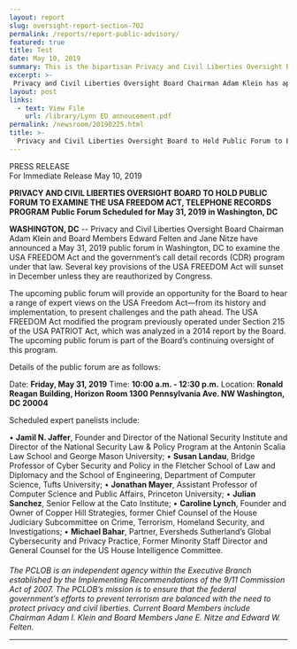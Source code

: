 ```yaml
---
layout: report
slug: oversight-report-section-702
permalink: /reports/report-public-advisory/
featured: true
title: Test
date: May 10, 2019
summary: This is the bipartisan Privacy and Civil Liberties Oversight Board
excerpt: >-
 Privacy and Civil Liberties Oversight Board Chairman Adam Klein has appointed Lynn Parker Dupree to serve as the Board’s new Executive Director.  For nearly five years, Ms. Dupree has served as the Board’s Deputy General Counsel.  She has been involved across the Board’s oversight and advice portfolio, including its report on Section 702 of the Foreign Intelligence Surveillance Act.
layout: post
links:
  - text: View File
    url: /library/Lynn ED annoucement.pdf
permalink: /newsroom/20190225.html
title: >-
  Privacy and Civil Liberties Oversight Board to Hold Public Forum to Examine the USA Freedom Act, Telephone Records Program 
---
```

PRESS RELEASE  
For Immediate Release
May 10, 2019

**PRIVACY AND CIVIL LIBERTIES OVERSIGHT BOARD TO HOLD PUBLIC FORUM TO EXAMINE THE USA FREEDOM ACT, TELEPHONE RECORDS PROGRAM**
****Public Forum Scheduled for May 31, 2019 in Washington, DC****
 
**WASHINGTON, DC** --  Privacy and Civil Liberties Oversight Board Chairman Adam Klein and Board Members Edward Felten and Jane Nitze have announced a May 31, 2019 public forum in Washington, DC to examine the USA FREEDOM Act and the government’s call detail records (CDR) program under that law.   Several key provisions of the USA FREEDOM Act will sunset in December unless they are reauthorized by Congress.  

The upcoming public forum will provide an opportunity for the Board to hear a range of expert views on the USA Freedom Act—from its history and implementation, to present challenges and the path ahead.  The USA FREEDOM Act modified the program previously operated under Section 215 of the USA PATRIOT Act, which was analyzed in a 2014 report by the Board.  The upcoming public forum is part of the Board’s continuing oversight of this program.

Details of the public forum are as follows:

Date:		**Friday, May 31, 2019**
Time:		**10:00 a.m. - 12:30 p.m.**
Location:	**Ronald Reagan Building, Horizon Room
	         1300 Pennsylvania Ave. NW
          Washington, DC 20004**


Scheduled expert panelists include:

•	**Jamil N. Jaffer**, Founder and Director of the National Security Institute and Director of the National Security Law & Policy Program at the Antonin Scalia Law School and George Mason University;
•	**Susan Landau**, Bridge Professor of Cyber Security and Policy in the Fletcher School of Law and Diplomacy and the School of Engineering, Department of Computer Science, Tufts University;
•	**Jonathan Mayer**, Assistant Professor of Computer Science and Public Affairs, Princeton University;
•	**Julian Sanchez**, Senior Fellow at the Cato Institute;
•	**Caroline Lynch**, Founder and Owner of Copper Hill Strategies, former Chief Counsel of the House Judiciary Subcommittee on Crime, Terrorism, Homeland Security, and Investigations;
•	**Michael Bahar**, Partner, Eversheds Sutherland’s Global Cybersecurity and Privacy Practice, Former Minority Staff Director and General Counsel for the US House Intelligence Committee.


####


*The PCLOB is an independent agency within the Executive Branch established by the Implementing Recommendations of the 9/11 Commission Act of 2007.  The PCLOB’s mission is to ensure that the federal government’s efforts to prevent terrorism are balanced with the need to protect privacy and civil liberties.  Current Board Members include Chairman Adam I. Klein and Board Members Jane E. Nitze and Edward W. Felten.*

---
